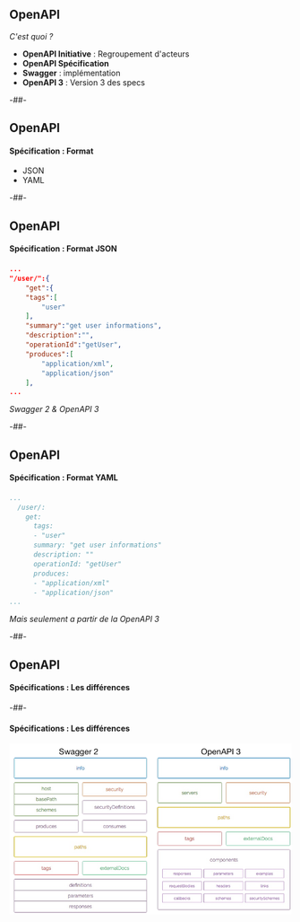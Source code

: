 ## OpenAPI<!-- .element: class="open-api-color"  -->

*C'est quoi ?*

* **OpenAPI Initiative**<!-- .element: class="open-api-color" --> : Regroupement d'acteurs
* **OpenAPI Spécification**<!-- .element: class="open-api-color" -->
* **Swagger**<!-- .element: class="open-api-color" --> : implémentation
* **OpenAPI 3**<!-- .element: class="open-api-color" --> : Version 3 des specs

-##-

## OpenAPI<!-- .element: class="open-api-color" -->

#### Spécification : Format

* JSON
* YAML

-##-

## OpenAPI<!-- .element: class="open-api-color" -->

#### Spécification : Format JSON

```json
...
"/user/":{
    "get":{
    "tags":[
        "user"
    ],
    "summary":"get user informations",
    "description":"",
    "operationId":"getUser",
    "produces":[
        "application/xml",
        "application/json"
    ],
...
```
*Swagger 2 & OpenAPI 3*<!-- .element: class=" highlight2" -->

-##-

## OpenAPI<!-- .element: class="open-api-color" -->

#### Spécification : Format YAML

```yaml
...
  /user/:
    get:
      tags:
      - "user"
      summary: "get user informations"
      description: ""
      operationId: "getUser"
      produces:
      - "application/xml"
      - "application/json"
...
```

*Mais seulement a partir de la OpenAPI 3*<!-- .element: class="fragment highlight2" -->

-##-

## OpenAPI<!-- .element: class="open-api-color" -->

#### Spécifications : Les différences

-##-

#### Spécifications : Les différences

![](images/swagger2-vs-OpenApi3.png)<!-- .element: style="border: none; box-shadow: none; background-color: rgba(0,0,0,0);" -->

